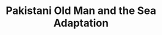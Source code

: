 ---
title: "Pakistani Old Man and the Sea Adaptation"
logline: "A young boy in a fishing Village developers a friendship with one of the unluckiest fishermen in the village."
pdfUrl: "https://www.m-durrani.com"
publishDate: 2025-05-01
---